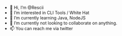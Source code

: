 - 👋 Hi, I’m @Rescii
- 👀 I’m interested in CLI Tools / White Hat
- 🌱 I’m currently learning Java, NodeJS
- 💞️ I’m currently not looking to collaborate on anything.
- 📫 You can reach me via twitter

<!---
Rescii/Rescii is a ✨ special ✨ repository because its `README.md` (this file) appears on your GitHub profile.
You can click the Preview link to take a look at your changes.
--->
